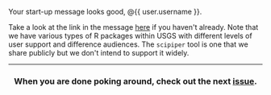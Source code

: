 Your start-up message looks good, @{{ user.username }}.

Take a look at the link in the message [here](https://owi.usgs.gov/R/packages.html#support) if you haven't already. 
Note that we have various types of R packages within USGS with different levels of user support and difference audiences. 
The `scipiper` tool is one that we share publicly but we don't intend to support it widely. 

<hr><h3 align="center">When you are done poking around, check out the next <a href="{{ repoUrl }}/issues">issue</a>.</h3>

